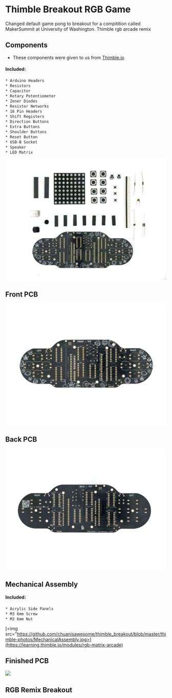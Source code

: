 # Thimble Breakout RGB Game

Changed default game pong to breakout for a compitition called MakerSummit at University of Washington. Thimble rgb arcade remix

## Components
* These components were given to us from [Thimble.io](https://www.thimble.io/)
#### Included:
    * Arduino Headers
    * Resistors
    * Capacitor
    * Rotary Potentiometer
    * Zener Diodes
    * Resistor Networks
    * 16 Pin Headers
    * Shift Registers
    * Direction Buttons
    * Extra Buttons
    * Shoulder Buttons
    * Reset Button
    * USB-B Socket
    * Speaker
    * LED Matrix
[<img src="https://github.com/chuanisawesome/thimble_breakout/blob/master/thimble-photos/Components.jpg">](https://learning.thimble.io/modules/rgb-matrix-arcade)

## Front PCB
[<img src="https://github.com/chuanisawesome/thimble_breakout/blob/master/thimble-photos/Front-PCB.jpg">](https://learning.thimble.io/modules/rgb-matrix-arcade)

## Back PCB
[<img src="https://github.com/chuanisawesome/thimble_breakout/blob/master/thimble-photos/Back-PCB.jpg">](https://learning.thimble.io/modules/rgb-matrix-arcade)

## Mechanical Assembly
#### Included:
    * Acrylic Side Panels
    * M3 6mm Screw
    * M3 6mm Nut

[<img src="https://github.com/chuanisawesome/thimble_breakout/blob/master/thimble-photos/MechanicalAssembly.jpg>](https://learning.thimble.io/modules/rgb-matrix-arcade)

## Finished PCB
[<img src="https://github.com/chuanisawesome/thimble_breakout/blob/master/thimble-photos/FinalProduct.jpg">](https://learning.thimble.io/modules/rgb-matrix-arcade)

## RGB Remix Breakout
